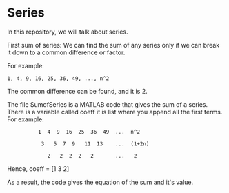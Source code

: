 # Series
In this repository, we will talk about series. 

First sum of series:
We can find the sum of any series only if we can break it down to a common difference or factor.

For example: 

    1, 4, 9, 16, 25, 36, 49, ..., n^2

The common difference can be found, and it is 2.

The file SumofSeries is a MATLAB code that gives the sum of a series. There is a variable called coeff it is list where you append all the first terms.
For example:  

              1  4  9  16  25  36  49  ...  n^2

               3   5  7  9   11  13    ...  (1+2n)
               
                 2   2  2  2   2       ...   2

Hence, coeff = [1 3 2]

As a result, the code gives the equation of the sum and it's value.
